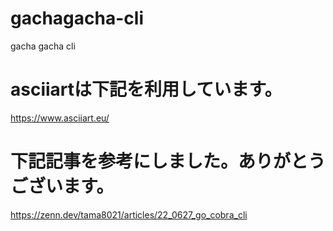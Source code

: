 # gachagacha-cli
gacha gacha cli

# asciiartは下記を利用しています。

https://www.asciiart.eu/

# 下記記事を参考にしました。ありがとうございます。

https://zenn.dev/tama8021/articles/22_0627_go_cobra_cli
